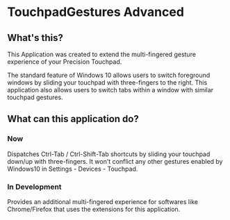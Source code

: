 # TouchpadGestures Advanced

## What's this?

This Application was created to extend the multi-fingered gesture experience of your Precision Touchpad. 

The standard feature of Windows 10 allows users to switch foreground windows by sliding your touchpad with three-fingers to the right. This application also allows users to switch tabs within a window with similar touchpad gestures.

## What can this application do?

### Now

Dispatches Ctrl-Tab / Ctrl-Shift-Tab shortcuts by sliding your touchpad down/up with three-fingers. It won't conflict any other gestures enabled by Windows10 in Settings - Devices - Touchpad.

### In Development

Provides an additional multi-fingered experience for softwares like Chrome/Firefox that uses the extensions for this application.

